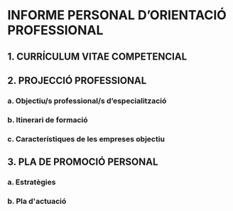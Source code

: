 # INFORME PERSONAL D’ORIENTACIÓ PROFESSIONAL
## 1. CURRÍCULUM VITAE COMPETENCIAL
## 2. PROJECCIÓ PROFESSIONAL
### a. Objectiu/s professional/s d’especialització
### b. Itinerari de formació
### c. Característiques de les empreses objectiu
## 3. PLA DE PROMOCIÓ PERSONAL
### a. Estratègies
### b. Pla d'actuació
